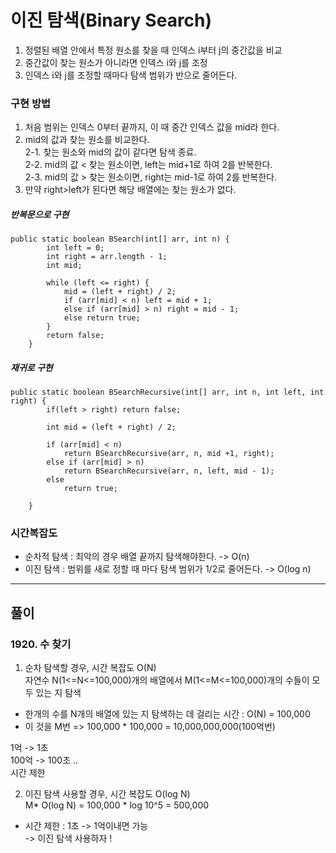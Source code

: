 # 이진 탐색(Binary Search)  

1. 정렬된 배열 안에서 특정 원소를 찾을 때 인덱스 i부터 j의 중간값을 비교
2. 중간값이 찾는 원소가 아니라면 인덱스 i와 j를 조정
3. 인덱스 i와 j를 조정할 때마다 탐색 범위가 반으로 줄어든다.


### 구현 방법
1. 처음 범위는 인덱스 0부터 끝까지, 이 때 중간 인덱스 값을 mid라 한다.  
2. mid의 값과 찾는 원소를 비교한다.  
  2-1. 찾는 원소와 mid의 값이 같다면 탐색 종료.  
  2-2. mid의 값 < 찾는 원소이면, left는 mid+1로 하여 2를 반복한다.  
  2-3. mid의 값 > 찾는 원소이면, right는 mid-1로 하여 2를 반복한다.  
3. 만약 right>left가 된다면 해당 배열에는 찾는 원소가 없다.  
  
  
  
##### 반복문으로 구현

```
public static boolean BSearch(int[] arr, int n) {
		int left = 0;
		int right = arr.length - 1;
		int mid;

		while (left <= right) {
			mid = (left + right) / 2;
			if (arr[mid] < n) left = mid + 1;
			else if (arr[mid] > n) right = mid - 1;
			else return true;
		}
		return false;
	}

```


##### 재귀로 구현

```
public static boolean BSearchRecursive(int[] arr, int n, int left, int right) {
		if(left > right) return false;
		
		int mid = (left + right) / 2;
        
		if (arr[mid] < n) 
        	return BSearchRecursive(arr, n, mid +1, right);
		else if (arr[mid] > n) 
        	return BSearchRecursive(arr, n, left, mid - 1);
		else 
        	return true;
		
	}
```


### 시간복잡도   
- 순차적 탐색 : 최악의 경우 배열 끝까지 탐색해야한다. -> O(n)  
- 이진 탐색 : 범위를 새로 정할 때 마다 탐색 범위가 1/2로 줄어든다. -> O(log n)  





  
*** 


  
## 풀이

### 1920. 수 찾기  
1. 순차 탐색할 경우, 시간 복잡도 O(N)  
자연수 N(1<=N<=100,000)개의 배열에서 M(1<=M<=100,000)개의 수들이 모두 있는 지 탐색  
- 한개의 수를 N개의 배열에 있는 지 탐색하는 데 걸리는 시간 : O(N) = 100,000  
- 이 것을 M번 => 100,000 * 100,000 = 10,000,000,000(100억번)  
  
1억 -> 1초  
100억 -> 100초 ..   
시간 제한  
  
2. 이진 탐색 사용할 경우, 시간 복잡도 O(log N)  
M* O(log N) = 100,000 * log 10^5 = 500,000   
- 시간 제한 : 1초 -> 1억이내면 가능  
-> 이진 탐색 사용하자 !  
  

